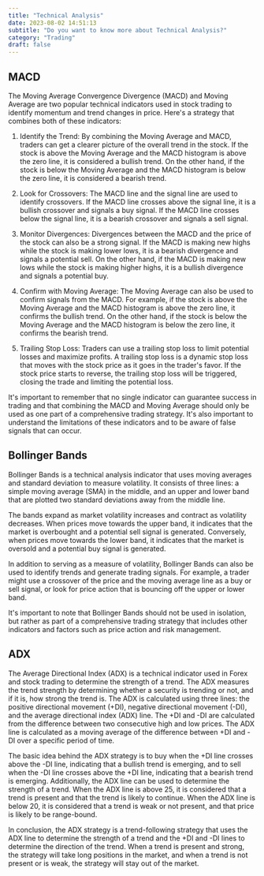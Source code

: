 ```yaml
---
title: "Technical Analysis"
date: 2023-08-02 14:51:13
subtitle: "Do you want to know more about Technical Analysis?"
category: "Trading"
draft: false
---
```



## MACD

The Moving Average Convergence Divergence (MACD) and Moving Average are two popular technical indicators used in stock trading to identify momentum and trend changes in price. Here's a strategy that combines both of these indicators:

1. Identify the Trend: By combining the Moving Average and MACD, traders can get a clearer picture of the overall trend in the stock. If the stock is above the Moving Average and the MACD histogram is above the zero line, it is considered a bullish trend. On the other hand, if the stock is below the Moving Average and the MACD histogram is below the zero line, it is considered a bearish trend.

2. Look for Crossovers: The MACD line and the signal line are used to identify crossovers. If the MACD line crosses above the signal line, it is a bullish crossover and signals a buy signal. If the MACD line crosses below the signal line, it is a bearish crossover and signals a sell signal.

3. Monitor Divergences: Divergences between the MACD and the price of the stock can also be a strong signal. If the MACD is making new highs while the stock is making lower lows, it is a bearish divergence and signals a potential sell. On the other hand, if the MACD is making new lows while the stock is making higher highs, it is a bullish divergence and signals a potential buy.

4. Confirm with Moving Average: The Moving Average can also be used to confirm signals from the MACD. For example, if the stock is above the Moving Average and the MACD histogram is above the zero line, it confirms the bullish trend. On the other hand, if the stock is below the Moving Average and the MACD histogram is below the zero line, it confirms the bearish trend.

5. Trailing Stop Loss: Traders can use a trailing stop loss to limit potential losses and maximize profits. A trailing stop loss is a dynamic stop loss that moves with the stock price as it goes in the trader's favor. If the stock price starts to reverse, the trailing stop loss will be triggered, closing the trade and limiting the potential loss.

It's important to remember that no single indicator can guarantee success in trading and that combining the MACD and Moving Average should only be used as one part of a comprehensive trading strategy. It's also important to understand the limitations of these indicators and to be aware of false signals that can occur.

## Bollinger Bands

Bollinger Bands is a technical analysis indicator that uses moving averages and standard deviation to measure volatility. It consists of three lines: a simple moving average (SMA) in the middle, and an upper and lower band that are plotted two standard deviations away from the middle line.

The bands expand as market volatility increases and contract as volatility decreases. When prices move towards the upper band, it indicates that the market is overbought and a potential sell signal is generated. Conversely, when prices move towards the lower band, it indicates that the market is oversold and a potential buy signal is generated.

In addition to serving as a measure of volatility, Bollinger Bands can also be used to identify trends and generate trading signals. For example, a trader might use a crossover of the price and the moving average line as a buy or sell signal, or look for price action that is bouncing off the upper or lower band.

It's important to note that Bollinger Bands should not be used in isolation, but rather as part of a comprehensive trading strategy that includes other indicators and factors such as price action and risk management.

## ADX

The Average Directional Index (ADX) is a technical indicator used in Forex and stock trading to determine the strength of a trend. The ADX measures the trend strength by determining whether a security is trending or not, and if it is, how strong the trend is. The ADX is calculated using three lines: the positive directional movement (+DI), negative directional movement (-DI), and the average directional index (ADX) line. The +DI and -DI are calculated from the difference between two consecutive high and low prices. The ADX line is calculated as a moving average of the difference between +DI and -DI over a specific period of time.

The basic idea behind the ADX strategy is to buy when the +DI line crosses above the -DI line, indicating that a bullish trend is emerging, and to sell when the -DI line crosses above the +DI line, indicating that a bearish trend is emerging. Additionally, the ADX line can be used to determine the strength of a trend. When the ADX line is above 25, it is considered that a trend is present and that the trend is likely to continue. When the ADX line is below 20, it is considered that a trend is weak or not present, and that price is likely to be range-bound.

In conclusion, the ADX strategy is a trend-following strategy that uses the ADX line to determine the strength of a trend and the +DI and -DI lines to determine the direction of the trend. When a trend is present and strong, the strategy will take long positions in the market, and when a trend is not present or is weak, the strategy will stay out of the market.